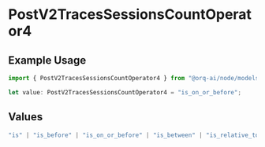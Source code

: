 # PostV2TracesSessionsCountOperator4

## Example Usage

```typescript
import { PostV2TracesSessionsCountOperator4 } from "@orq-ai/node/models/operations";

let value: PostV2TracesSessionsCountOperator4 = "is_on_or_before";
```

## Values

```typescript
"is" | "is_before" | "is_on_or_before" | "is_between" | "is_relative_today" | "is_relative_time" | "is_empty" | "is_not_empty"
```